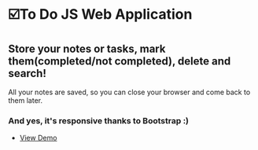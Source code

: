 # ☑️To Do JS Web Application
## Store your notes or tasks, mark them(completed/not completed), delete and search!
All your notes are saved, so you can close your browser and come back to them later.
### And yes, it's responsive thanks to __Bootstrap__ :)

- [View Demo](https://omonovsardor101.github.io/to-do-js/)
